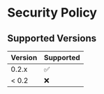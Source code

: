 # Security Policy

## Supported Versions

| Version | Supported          |
| ------- | ------------------ |
| 0.2.x   | :white_check_mark: |
| < 0.2   | :x:                |
